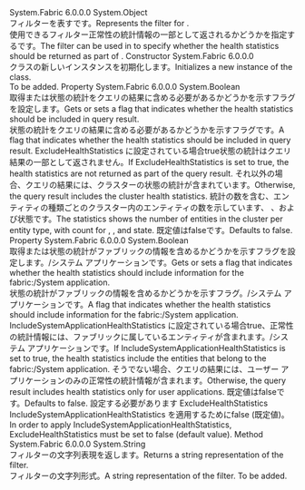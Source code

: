 <Type Name="ClusterHealthStatisticsFilter" FullName="System.Fabric.Health.ClusterHealthStatisticsFilter">
  <TypeSignature Language="C#" Value="public sealed class ClusterHealthStatisticsFilter" />
  <TypeSignature Language="ILAsm" Value=".class public auto ansi sealed beforefieldinit ClusterHealthStatisticsFilter extends System.Object" />
  <TypeSignature Language="DocId" Value="T:System.Fabric.Health.ClusterHealthStatisticsFilter" />
  <TypeSignature Language="VB.NET" Value="Public NotInheritable Class ClusterHealthStatisticsFilter" />
  <TypeSignature Language="F#" Value="type ClusterHealthStatisticsFilter = class" />
  <AssemblyInfo>
    <AssemblyName>System.Fabric</AssemblyName>
    <AssemblyVersion>6.0.0.0</AssemblyVersion>
  </AssemblyInfo>
  <Base>
    <BaseTypeName>System.Object</BaseTypeName>
  </Base>
  <Interfaces />
  <Docs>
    <summary>
      <para><span data-ttu-id="f556a-101">フィルターを表す<see cref="T:System.Fabric.Health.HealthStatistics" />です。</span><span class="sxs-lookup"><span data-stu-id="f556a-101">Represents the filter for <see cref="T:System.Fabric.Health.HealthStatistics" />.</span></span></para>
    </summary>
    <remarks><span data-ttu-id="f556a-102">使用できるフィルター<see cref="T:System.Fabric.Description.ClusterHealthQueryDescription" />正常性の統計情報の一部として返されるかどうかを指定する<see cref="T:System.Fabric.Health.ClusterHealth" />です。</span><span class="sxs-lookup"><span data-stu-id="f556a-102">The filter can be used in <see cref="T:System.Fabric.Description.ClusterHealthQueryDescription" /> to specify whether the health statistics should be returned as part of <see cref="T:System.Fabric.Health.ClusterHealth" />.</span></span></remarks>
  </Docs>
  <Members>
    <Member MemberName=".ctor">
      <MemberSignature Language="C#" Value="public ClusterHealthStatisticsFilter ();" />
      <MemberSignature Language="ILAsm" Value=".method public hidebysig specialname rtspecialname instance void .ctor() cil managed" />
      <MemberSignature Language="DocId" Value="M:System.Fabric.Health.ClusterHealthStatisticsFilter.#ctor" />
      <MemberSignature Language="VB.NET" Value="Public Sub New ()" />
      <MemberType>Constructor</MemberType>
      <AssemblyInfo>
        <AssemblyName>System.Fabric</AssemblyName>
        <AssemblyVersion>6.0.0.0</AssemblyVersion>
      </AssemblyInfo>
      <Parameters />
      <Docs>
        <summary>
          <para><span data-ttu-id="f556a-103"><see cref="T:System.Fabric.Health.ClusterHealthStatisticsFilter" /> クラスの新しいインスタンスを初期化します。</span><span class="sxs-lookup"><span data-stu-id="f556a-103">Initializes a new instance of the <see cref="T:System.Fabric.Health.ClusterHealthStatisticsFilter" /> class.</span></span></para>
        </summary>
        <remarks>To be added.</remarks>
      </Docs>
    </Member>
    <Member MemberName="ExcludeHealthStatistics">
      <MemberSignature Language="C#" Value="public bool ExcludeHealthStatistics { get; set; }" />
      <MemberSignature Language="ILAsm" Value=".property instance bool ExcludeHealthStatistics" />
      <MemberSignature Language="DocId" Value="P:System.Fabric.Health.ClusterHealthStatisticsFilter.ExcludeHealthStatistics" />
      <MemberSignature Language="VB.NET" Value="Public Property ExcludeHealthStatistics As Boolean" />
      <MemberSignature Language="F#" Value="member this.ExcludeHealthStatistics : bool with get, set" Usage="System.Fabric.Health.ClusterHealthStatisticsFilter.ExcludeHealthStatistics" />
      <MemberType>Property</MemberType>
      <AssemblyInfo>
        <AssemblyName>System.Fabric</AssemblyName>
        <AssemblyVersion>6.0.0.0</AssemblyVersion>
      </AssemblyInfo>
      <ReturnValue>
        <ReturnType>System.Boolean</ReturnType>
      </ReturnValue>
      <Docs>
        <summary>
            <span data-ttu-id="f556a-104">取得または状態の統計をクエリの結果に含める必要があるかどうかを示すフラグを設定します。</span><span class="sxs-lookup"><span data-stu-id="f556a-104">Gets or sets a flag that indicates whether the health statistics should be included in query result.</span></span>
            </summary>
        <value><span data-ttu-id="f556a-105">状態の統計をクエリの結果に含める必要があるかどうかを示すフラグです。</span><span class="sxs-lookup"><span data-stu-id="f556a-105">A flag that indicates whether the health statistics should be included in query result.</span></span></value>
        <remarks>
          <para>
            <span data-ttu-id="f556a-106">ExcludeHealthStatistics に設定されている場合<languageKeyword>true</languageKeyword>状態の統計はクエリ結果の一部として返されません。</span><span class="sxs-lookup"><span data-stu-id="f556a-106">If ExcludeHealthStatistics is set to <languageKeyword>true</languageKeyword>, the health statistics are not returned as part of the query result.</span></span>
            <span data-ttu-id="f556a-107">それ以外の場合、クエリの結果には、クラスターの状態の統計が含まれています。</span><span class="sxs-lookup"><span data-stu-id="f556a-107">Otherwise, the query result includes the cluster health statistics.</span></span>
            <span data-ttu-id="f556a-108">統計の数を含む、エンティティの種類ごとのクラスター内のエンティティの数を示しています<see cref="F:System.Fabric.Health.HealthState.Ok" />、 <see cref="F:System.Fabric.Health.HealthState.Warning" />、および<see cref="F:System.Fabric.Health.HealthState.Error" />状態です。</span><span class="sxs-lookup"><span data-stu-id="f556a-108">The statistics shows the number of entities in the cluster per entity type, with count for <see cref="F:System.Fabric.Health.HealthState.Ok" />, <see cref="F:System.Fabric.Health.HealthState.Warning" />, and <see cref="F:System.Fabric.Health.HealthState.Error" /> state.</span></span>
            <span data-ttu-id="f556a-109">既定値は<languageKeyword>false</languageKeyword>です。</span><span class="sxs-lookup"><span data-stu-id="f556a-109">Defaults to <languageKeyword>false</languageKeyword>.</span></span>
            </para>
        </remarks>
      </Docs>
    </Member>
    <Member MemberName="IncludeSystemApplicationHealthStatistics">
      <MemberSignature Language="C#" Value="public bool IncludeSystemApplicationHealthStatistics { get; set; }" />
      <MemberSignature Language="ILAsm" Value=".property instance bool IncludeSystemApplicationHealthStatistics" />
      <MemberSignature Language="DocId" Value="P:System.Fabric.Health.ClusterHealthStatisticsFilter.IncludeSystemApplicationHealthStatistics" />
      <MemberSignature Language="VB.NET" Value="Public Property IncludeSystemApplicationHealthStatistics As Boolean" />
      <MemberSignature Language="F#" Value="member this.IncludeSystemApplicationHealthStatistics : bool with get, set" Usage="System.Fabric.Health.ClusterHealthStatisticsFilter.IncludeSystemApplicationHealthStatistics" />
      <MemberType>Property</MemberType>
      <AssemblyInfo>
        <AssemblyName>System.Fabric</AssemblyName>
        <AssemblyVersion>6.0.0.0</AssemblyVersion>
      </AssemblyInfo>
      <ReturnValue>
        <ReturnType>System.Boolean</ReturnType>
      </ReturnValue>
      <Docs>
        <summary>
            <span data-ttu-id="f556a-110">取得または状態の統計がファブリックの情報を含めるかどうかを示すフラグを設定します。/システム アプリケーションです。</span><span class="sxs-lookup"><span data-stu-id="f556a-110">Gets or sets a flag that indicates whether the health statistics should include information for the fabric:/System application.</span></span>
            </summary>
        <value><span data-ttu-id="f556a-111">状態の統計がファブリックの情報を含めるかどうかを示すフラグ。/システム アプリケーションです。</span><span class="sxs-lookup"><span data-stu-id="f556a-111">A flag that indicates whether the health statistics should include information for the fabric:/System application.</span></span></value>
        <remarks>
          <para>
            <span data-ttu-id="f556a-112">IncludeSystemApplicationHealthStatistics に設定されている場合<languageKeyword>true</languageKeyword>、正常性の統計情報には、ファブリックに属しているエンティティが含まれます。/システム アプリケーションです。</span><span class="sxs-lookup"><span data-stu-id="f556a-112">If IncludeSystemApplicationHealthStatistics is set to <languageKeyword>true</languageKeyword>, the health statistics include the entities that belong to the fabric:/System application.</span></span>
            <span data-ttu-id="f556a-113">そうでない場合、クエリの結果には、ユーザー アプリケーションのみの正常性の統計情報が含まれます。</span><span class="sxs-lookup"><span data-stu-id="f556a-113">Otherwise, the query result includes health statistics only for user applications.</span></span>
            <span data-ttu-id="f556a-114">既定値は<languageKeyword>false</languageKeyword>です。</span><span class="sxs-lookup"><span data-stu-id="f556a-114">Defaults to <languageKeyword>false</languageKeyword>.</span></span>
            </para>
          <para><span data-ttu-id="f556a-115">設定する必要があります ExcludeHealthStatistics IncludeSystemApplicationHealthStatistics を適用するために<languageKeyword>false</languageKeyword> (既定値)。</span><span class="sxs-lookup"><span data-stu-id="f556a-115">In order to apply IncludeSystemApplicationHealthStatistics, ExcludeHealthStatistics must be set to <languageKeyword>false</languageKeyword> (default value).</span></span></para>
        </remarks>
      </Docs>
    </Member>
    <Member MemberName="ToString">
      <MemberSignature Language="C#" Value="public override string ToString ();" />
      <MemberSignature Language="ILAsm" Value=".method public hidebysig virtual instance string ToString() cil managed" />
      <MemberSignature Language="DocId" Value="M:System.Fabric.Health.ClusterHealthStatisticsFilter.ToString" />
      <MemberSignature Language="VB.NET" Value="Public Overrides Function ToString () As String" />
      <MemberSignature Language="F#" Value="override this.ToString : unit -&gt; string" Usage="clusterHealthStatisticsFilter.ToString " />
      <MemberType>Method</MemberType>
      <AssemblyInfo>
        <AssemblyName>System.Fabric</AssemblyName>
        <AssemblyVersion>6.0.0.0</AssemblyVersion>
      </AssemblyInfo>
      <ReturnValue>
        <ReturnType>System.String</ReturnType>
      </ReturnValue>
      <Parameters />
      <Docs>
        <summary>
            <span data-ttu-id="f556a-116">フィルターの文字列表現を返します。</span><span class="sxs-lookup"><span data-stu-id="f556a-116">Returns a string representation of the filter.</span></span>
            </summary>
        <returns><span data-ttu-id="f556a-117">フィルターの文字列形式。</span><span class="sxs-lookup"><span data-stu-id="f556a-117">A string representation of the filter.</span></span></returns>
        <remarks>To be added.</remarks>
      </Docs>
    </Member>
  </Members>
</Type>